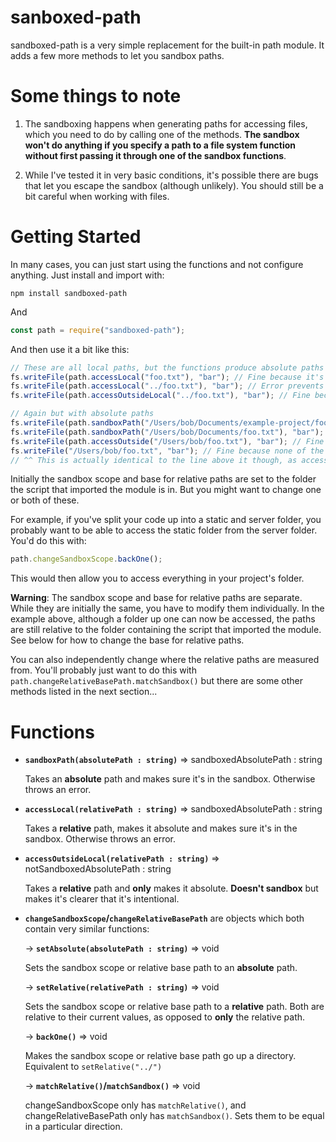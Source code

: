 # sanboxed-path

sandboxed-path is a very simple replacement for the built-in path module. It adds a few more methods to let you sandbox paths.

# Some things to note
1. The sandboxing happens when generating paths for accessing files, which you need to do by calling one of the methods. **The sandbox won't do anything if you specify a path to a file system function without first passing it through one of the sandbox functions**.

2. While I've tested it in very basic conditions, it's possible there are bugs that let you escape the sandbox (although unlikely). You should still be a bit careful when working with files.

# Getting Started
In many cases, you can just start using the functions and not configure anything. Just install and import with:

```
npm install sandboxed-path
```

And

```js
const path = require("sandboxed-path");
```

And then use it a bit like this:

```js
// These are all local paths, but the functions produce absolute paths
fs.writeFile(path.accessLocal("foo.txt"), "bar"); // Fine because it's in the sandbox
fs.writeFile(path.accessLocal("../foo.txt"), "bar"); // Error prevents file from being written due to the path being outside of the sandbox
fs.writeFile(path.accessOutsideLocal("../foo.txt"), "bar"); // Fine because outside local *doesn't* have sandboxing

// Again but with absolute paths
fs.writeFile(path.sandboxPath("/Users/bob/Documents/example-project/foo.txt"), "bar"); // Fine because it's in the sandbox (assuming the program is located here)
fs.writeFile(path.sandboxPath("/Users/bob/Documents/foo.txt"), "bar"); // Again, outside sandbox so the error stops it
fs.writeFile(path.accessOutside("/Users/bob/foo.txt"), "bar"); // Fine because accessOutside *doesn't* have sandboxing
fs.writeFile("/Users/bob/foo.txt", "bar"); // Fine because none of the methods were called
// ^^ This is actually identical to the line above it though, as accessOutside just returns its input. But calling the function makes it clearer that you intended to leave the sandbox
```

Initially the sandbox scope and base for relative paths are set to the folder the script that imported the module is in. But you might want to change one or both of these.

For example, if you've split your code up into a static and server folder, you probably want to be able to access the static folder from the server folder. You'd do this with:

```js
path.changeSandboxScope.backOne();
```

This would then allow you to access everything in your project's folder.

**Warning**: The sandbox scope and base for relative paths are separate. While they are initially the same, you have to modify them individually. In the example above, although a folder up one can now be accessed, the paths are still relative to the folder containing the script that imported the module. See below for how to change the base for relative paths.

You can also independently change where the relative paths are measured from. You'll probably just want to do this with `path.changeRelativeBasePath.matchSandbox()` but there are some other methods listed in the next section...

# Functions
* **`sandboxPath(absolutePath : string)`** => sandboxedAbsolutePath : string

    Takes an **absolute** path and makes sure it's in the sandbox. Otherwise throws an error.

* **`accessLocal(relativePath : string)`** => sandboxedAbsolutePath : string

    Takes a **relative** path, makes it absolute and makes sure it's in the sandbox. Otherwise throws an error.

* **`accessOutsideLocal(relativePath : string)`** => notSandboxedAbsolutePath : string

    Takes a **relative** path and **only** makes it absolute. **Doesn't sandbox** but makes it's clearer that it's intentional.

* **`changeSandboxScope`/`changeRelativeBasePath`** are objects which both contain very similar functions:

    -> **`setAbsolute(absolutePath : string)`** => void

    Sets the sandbox scope or relative base path to an **absolute** path.

    -> **`setRelative(relativePath : string)`** => void

    Sets the sandbox scope or relative base path to a **relative** path. Both are relative to their current values, as opposed to **only** the relative path.

    -> **`backOne()`** => void

    Makes the sandbox scope or relative base path go up a directory. Equivalent to `setRelative("../")`

    -> **`matchRelative()`/`matchSandbox()`** => void

    changeSandboxScope only has `matchRelative()`, and changeRelativeBasePath only has `matchSandbox()`. Sets them to be equal in a particular direction.